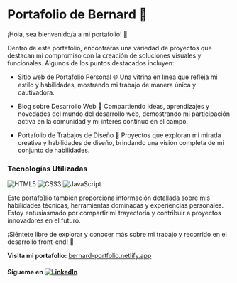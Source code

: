 # Portafolio de Bernard 🚀

¡Hola, sea bienvenido/a a mi portafolio! 👋

Dentro de este portafolio, encontrarás una variedad de proyectos que destacan mi compromiso con la creación de soluciones visuales y funcionales. Algunos de los puntos destacados incluyen:

* Sitio web de Portafolio Personal 🌐
Una vitrina en línea que refleja mi estilo y habilidades, mostrando mi trabajo de manera única y cautivadora.

* Blog sobre Desarrollo Web 📝
Compartiendo ideas, aprendizajes y novedades del mundo del desarrollo web, demostrando mi participación activa en la comunidad y mi interés continuo en el campo.

* Portafolio de Trabajos de Diseño 🎨
Proyectos que exploran mi mirada creativa y habilidades de diseño, brindando una visión completa de mi conjunto de habilidades.

### Tecnologías Utilizadas
<img alt="HTML5" src="https://img.shields.io/badge/html5-%23E34F26.svg?style=for-the-badge&logo=html5&logoColor=white"/>
<img alt="CSS3" src="https://img.shields.io/badge/css3-%231572B6.svg?style=for-the-badge&logo=css3&logoColor=white"/>
<img alt="JavaScript" src="https://img.shields.io/badge/javascript-%23323330.svg?style=for-the-badge&logo=javascript&logoColor=%23F7DF1E"/>

Este portafo]lio también proporciona información detallada sobre mis habilidades técnicas, herramientas dominadas y experiencias personales. Estoy entusiasmado por compartir mi trayectoria y contribuir a proyectos innovadores en el futuro.

¡Siéntete libre de explorar y conocer más sobre mi trabajo y recorrido en el desarrollo front-end! 🚀

**Visita mi portafolio:** [bernard-portfolio.netlify.app](https://bernard-portfolio.netlify.app/)
#### Sígueme en [![LinkedIn](https://img.shields.io/badge/linkedin-%230077B5.svg?style=for-the-badge&logo=linkedin&logoColor=white)](https://www.linkedin.com/in/bernard301094)

